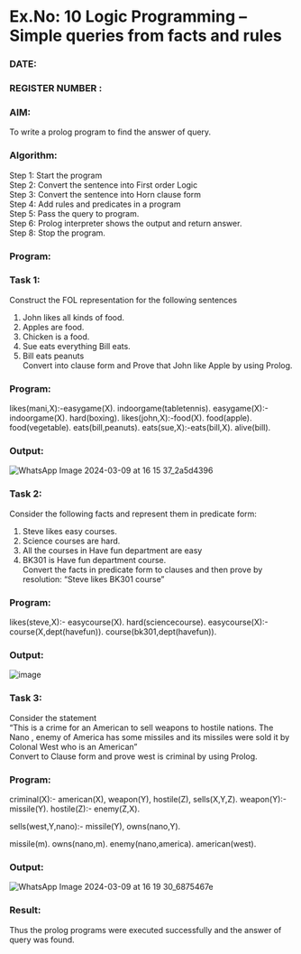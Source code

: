 # Ex.No: 10  Logic Programming –  Simple queries from facts and rules
### DATE:                                                                            
### REGISTER NUMBER : 
### AIM: 
To write a prolog program to find the answer of query. 
###  Algorithm:
 Step 1: Start the program <br> 
 Step 2: Convert the sentence into First order Logic  <br> 
 Step 3:  Convert the sentence into Horn clause form  <br> 
 Step 4: Add rules and predicates in a program   <br> 
 Step 5:  Pass the query to program. <br> 
 Step 6: Prolog interpreter shows the output and return answer. <br> 
 Step 8:  Stop the program.
### Program:
### Task 1:
Construct the FOL representation for the following sentences <br> 
1.	John likes all kinds of food.  <br> 
2.	Apples are food.  <br> 
3.	Chicken is a food.  <br> 
4.	Sue eats everything Bill eats. <br> 
5.	 Bill eats peanuts  <br> 
   Convert into clause form and Prove that John like Apple by using Prolog. <br> 
### Program:

likes(mani,X):-easygame(X).
indoorgame(tabletennis).
easygame(X):-indoorgame(X).
hard(boxing).
likes(john,X):-food(X).
food(apple).
food(vegetable).
eats(bill,peanuts).
eats(sue,X):-eats(bill,X).
alive(bill).


### Output:
![WhatsApp Image 2024-03-09 at 16 15 37_2a5d4396](https://github.com/YugendarM/AI_Lab_2023-24/assets/119681539/0762d6d5-282b-4d1d-9516-bcf0beb991c6)


### Task 2:
Consider the following facts and represent them in predicate form: <br>              
1.	Steve likes easy courses. <br> 
2.	Science courses are hard. <br> 
3. All the courses in Have fun department are easy <br> 
4. BK301 is Have fun department course.<br> 
Convert the facts in predicate form to clauses and then prove by resolution: “Steve likes BK301 course”<br> 

### Program:

likes(steve,X):-
     easycourse(X).
hard(sciencecourse).
easycourse(X):-
          course(X,dept(havefun)).
course(bk301,dept(havefun)).



### Output:
![image](https://github.com/YugendarM/AI_Lab_2023-24/assets/119681539/fdc00246-48cb-458e-aa39-b86e79b5452d)


### Task 3:
Consider the statement <br> 
“This is a crime for an American to sell weapons to hostile nations. The Nano , enemy of America has some missiles and its missiles were sold it by Colonal West who is an American” <br> 
Convert to Clause form and prove west is criminal by using Prolog.<br> 
### Program:

criminal(X):-
	american(X),
	weapon(Y),
	hostile(Z),
	sells(X,Y,Z).
weapon(Y):-
                 missile(Y).
hostile(Z):-
                 enemy(Z,X).

sells(west,Y,nano):-
	missile(Y),
	owns(nano,Y).

missile(m).
owns(nano,m).
enemy(nano,america).
american(west).


### Output:
![WhatsApp Image 2024-03-09 at 16 19 30_6875467e](https://github.com/YugendarM/AI_Lab_2023-24/assets/119681539/c015d5f3-4758-4e28-b82f-6a48c645be93)



### Result:
Thus the prolog programs were executed successfully and the answer of query was found.

